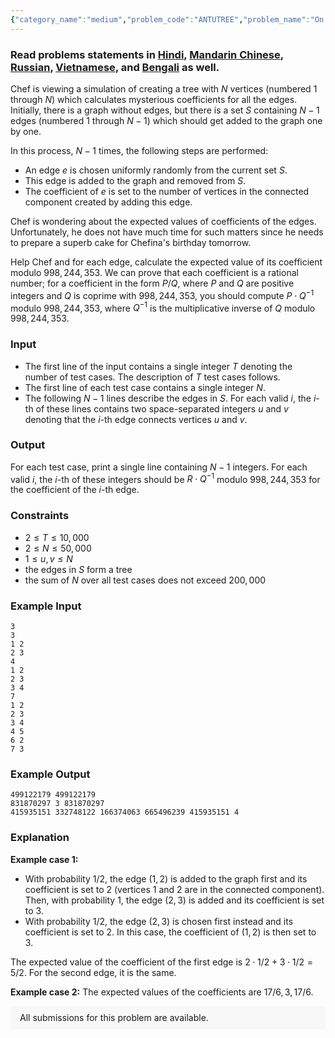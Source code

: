 ```yaml
---
{"category_name":"medium","problem_code":"ANTUTREE","problem_name":"On Graphs, Probability Theory and Cakes","problemComponents":{"constraints":"","constraintsState":false,"subtasks":"","subtasksState":false,"inputFormat":"","inputFormatState":false,"outputFormat":"","outputFormatState":false,"sampleTestCases":{}},"video_editorial_url":"https://youtu.be/HSPuM2S491g","languages_supported":{"0":"CPP14","1":"C","2":"JAVA","3":"PYTH 3.6","4":"CPP17","5":"PYTH","6":"PYP3","7":"CS2","8":"ADA","9":"PYPY","10":"TEXT","11":"PAS fpc","12":"NODEJS","13":"RUBY","14":"PHP","15":"GO","16":"HASK","17":"TCL","18":"PERL","19":"SCALA","20":"LUA","21":"kotlin","22":"BASH","23":"JS","24":"LISP sbcl","25":"rust","26":"PAS gpc","27":"BF","28":"CLOJ","29":"R","30":"D","31":"CAML","32":"FORT","33":"ASM","34":"swift","35":"FS","36":"WSPC","37":"LISP clisp","38":"SQL","39":"SCM guile","40":"PERL6","41":"ERL","42":"CLPS","43":"ICK","44":"NICE","45":"PRLG","46":"ICON","47":"COB","48":"SCM chicken","49":"PIKE","50":"SCM qobi","51":"ST","52":"SQLQ","53":"NEM"},"max_timelimit":5,"source_sizelimit":50000,"problem_author":"andrzej","problem_tester":"","date_added":"14-12-2020","tags":{"0":"andrzej","1":"centroid","2":"cook125","3":"expected","4":"fast","5":"math","6":"medium","7":"rajarshi_basu"},"problem_difficulty_level":"Medium-Hard","best_tag":"Fast Fourier Transform","editorial_url":"https://discuss.codechef.com/problems/ANTUTREE","time":{"view_start_date":1104528600,"submit_start_date":1104528600,"visible_start_date":1104528600,"end_date":1735669800},"is_direct_submittable":false,"problemDiscussURL":"https://discuss.codechef.com/search?q=ANTUTREE","is_proctored":false,"visitedContests":{},"layout":"problem"}
---
```

### Read problems statements in [Hindi](https://www.codechef.com/download/translated/COOK125/hindi/ANTUTREE.pdf), [Mandarin Chinese](https://www.codechef.com/download/translated/COOK125/mandarin/ANTUTREE.pdf), [Russian](https://www.codechef.com/download/translated/COOK125/russian/ANTUTREE.pdf), [Vietnamese](https://www.codechef.com/download/translated/COOK125/vietnamese/ANTUTREE.pdf), and [Bengali](https://www.codechef.com/download/translated/COOK125/bengali/ANTUTREE.pdf) as well.

Chef is viewing a simulation of creating a tree with $N$ vertices (numbered $1$ through $N$) which calculates mysterious coefficients for all the edges. Initially, there is a graph without edges, but there is a set $S$ containing $N-1$ edges (numbered $1$ through $N-1$) which should get added to the graph one by one.

In this process, $N-1$ times, the following steps are performed:
- An edge $e$ is chosen uniformly randomly from the current set $S$.
- This edge is added to the graph and removed from $S$.
- The coefficient of $e$ is set to the number of vertices in the connected component created by adding this edge.

Chef is wondering about the expected values of coefficients of the edges. Unfortunately, he does not have much time for such matters since he needs to prepare a superb cake for Chefina's birthday tomorrow.

Help Chef and for each edge, calculate the expected value of its coefficient modulo $998,244,353$. We can prove that each coefficient is a rational number; for a coefficient in the form $P/Q$, where $P$ and $Q$ are positive integers and $Q$ is coprime with $998,244,353$, you should compute $P \cdot Q^{-1}$ modulo $998,244,353$, where $Q^{-1}$ is the multiplicative inverse of $Q$ modulo $998,244,353$.

### Input
- The first line of the input contains a single integer $T$ denoting the number of test cases. The description of $T$ test cases follows.
- The first line of each test case contains a single integer $N$.
- The following $N-1$ lines describe the edges in $S$. For each valid $i$, the $i$-th of these lines contains two space-separated integers $u$ and $v$ denoting that the $i$-th edge connects vertices $u$ and $v$.

### Output
For each test case, print a single line containing $N-1$ integers. For each valid $i$, the $i$-th of these integers should be $R \cdot Q^{-1}$ modulo $998,244,353$ for the coefficient of the $i$-th edge.

### Constraints
- $2 \le T \le 10,000$
- $2 \le N \le 50,000$
- $1 \le u, v \le N$
- the edges in $S$ form a tree
- the sum of $N$ over all test cases does not exceed $200,000$

### Example Input
```
3
3
1 2
2 3
4
1 2
2 3
3 4
7
1 2
2 3
3 4
4 5
6 2
7 3
```

### Example Output
```
499122179 499122179
831870297 3 831870297
415935151 332748122 166374063 665496239 415935151 4
```

### Explanation
**Example case 1:**
- With probability $1/2$, the edge $(1,2)$ is added to the graph first and its coefficient is set to $2$ (vertices $1$ and $2$ are in the connected component). Then, with probability $1$, the edge $(2,3)$ is added and its coefficient is set to $3$.
- With probability $1/2$, the edge $(2,3)$ is chosen first instead and its coefficient is set to $2$. In this case, the coefficient of $(1,2)$ is then set to $3$.

The expected value of the coefficient of the first edge is $2 \cdot 1/2 + 3 \cdot 1/2 = 5/2$. For the second edge, it is the same.

**Example case 2:** The expected values of the coefficients are $17/6, 3, 17/6$.

<aside style='background: #f8f8f8;padding: 10px 15px;'><div>All submissions for this problem are available.</div></aside>
